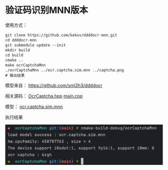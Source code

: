 # 验证码识别MNN版本

使用方式：
```shell
git clone https://github.com/kekxv/ddddocr-mnn.git
cd ddddocr-mnn 
git submodule update --init 
mkdir build 
cd build 
cmake ..
make ocrCaptchaMnn
./ocrCaptchaMnn ../ocr.captcha.sim.mnn ../captcha.png
# 输出结果
```

模型来自： https://github.com/sml2h3/ddddocr

相关源码：
[OcrCaptcha.hpp](OcrCaptcha.hpp)
[main.cpp](main.cpp)

模型：
[ocr.captcha.sim.mnn](ocr.captcha.sim.mnn)

执行结果

![result.png](assets%2Fresult.png)